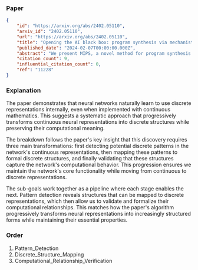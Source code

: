 ### Paper

```json
{
	"id": "https://arxiv.org/abs/2402.05110",
	"arxiv_id": "2402.05110",
	"url": "https://arxiv.org/abs/2402.05110",
	"title": "Opening the AI black box: program synthesis via mechanistic interpretability",
	"published_date": "2024-02-07T00:00:00.000Z",
	"abstract": "We present MIPS, a novel method for program synthesis based on automated mechanistic interpretability of neural networks trained to perform the desired task, auto-distilling the learned algorithm into Python code. We test MIPS on a benchmark of 62 algorithmic tasks that can be learned by an RNN and find it highly complementary to GPT-4: MIPS solves 32 of them, including 13 that are not solved by GPT-4 (which also solves 30). MIPS uses an integer autoencoder to convert the RNN into a finite state machine, then applies Boolean or integer symbolic regression to capture the learned algorithm. As opposed to large language models, this program synthesis technique makes no use of (and is therefore not limited by) human training data such as algorithms and code from GitHub. We discuss opportunities and challenges for scaling up this approach to make machine-learned models more interpretable and trustworthy.",
	"citation_count": 9,
	"influential_citation_count": 0,
	"ref": "11228"
}
```

### Explanation

The paper demonstrates that neural networks naturally learn to use discrete representations internally, even when implemented with continuous mathematics. This suggests a systematic approach that progressively transforms continuous neural representations into discrete structures while preserving their computational meaning.

The breakdown follows the paper's key insight that this discovery requires three main transformations: first detecting potential discrete patterns in the network's continuous representations, then mapping these patterns to formal discrete structures, and finally validating that these structures capture the network's computational behavior. This progression ensures we maintain the network's core functionality while moving from continuous to discrete representations.

The sub-goals work together as a pipeline where each stage enables the next. Pattern detection reveals structures that can be mapped to discrete representations, which then allow us to validate and formalize their computational relationships. This matches how the paper's algorithm progressively transforms neural representations into increasingly structured forms while maintaining their essential properties.

### Order

1. Pattern_Detection
2. Discrete_Structure_Mapping
3. Computational_Relationship_Verification
